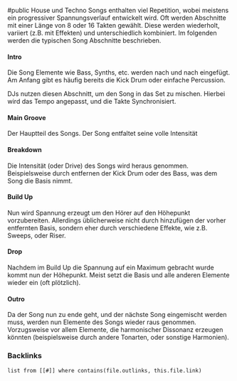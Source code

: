 #public 
House und Techno Songs enthalten viel Repetition, wobei meistens ein progressiver Spannungsverlauf entwickelt wird. Oft werden Abschnitte mit einer Länge von 8 oder 16 Takten gewählt. Diese werden wiederholt, variiert (z.B. mit Effekten) und unterschiedlich kombiniert.
Im folgenden werden die typischen Song Abschnitte beschrieben.



#### Intro
Die Song Elemente wie Bass, Synths, etc.  werden nach und nach eingefügt. Am Anfang gibt es häufig bereits die Kick Drum oder einfache Percussion.

DJs nutzen diesen Abschnitt, um den Song in das Set zu mischen. Hierbei wird das Tempo angepasst, und die Takte Synchronisiert.

#### Main Groove
Der Hauptteil des Songs. Der Song entfaltet seine volle Intensität

#### Breakdown
Die Intensität (oder Drive) des Songs wird heraus genommen. Beispielsweise durch entfernen der Kick Drum oder des Bass, was dem Song die Basis nimmt.

#### Build Up
Nun wird Spannung erzeugt um den Hörer auf den Höhepunkt vorzubereiten. Allerdings üblicherweise nicht durch hinzufügen der vorher entfernten Basis, sondern eher durch verschiedene Effekte, wie z.B. Sweeps, oder Riser. 

#### Drop
Nachdem im Build Up die Spannung auf ein Maximum gebracht wurde kommt nun der Höhepunkt. Meist setzt die Basis und alle anderen Elemente wieder ein (oft plötzlich). 

#### Outro
Da der Song nun zu ende geht, und der nächste Song eingemischt werden muss, werden nun Elemente des Songs wieder raus genommen. Vorzugsweise vor allem Elemente, die harmonischer Dissonanz erzeugen könnten (beispielsweise durch andere Tonarten, oder sonstige Harmonien).

### Backlinks
```dataview 
list from [[#]] where contains(file.outlinks, this.file.link)
```

